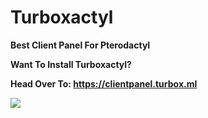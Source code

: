 # Turboxactyl
 


**Best Client Panel For Pterodactyl**

**Want To Install Turboxactyl?**

**Head Over To:
https://clientpanel.turbox.ml**

<img src="https://media.discordapp.net/attachments/969663902080204860/970580893699829820/unknown.png?width=1021&height=473">
